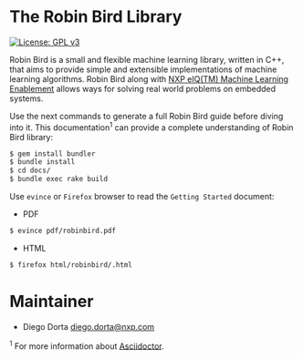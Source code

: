# The Robin Bird Library

[![License: GPL v3](https://img.shields.io/badge/License-GPLv3-blue.svg)](https://www.gnu.org/licenses/gpl-3.0)

Robin Bird is a small and flexible machine learning library, written in C++, that
aims to provide simple and extensible implementations of machine learning algorithms.
Robin Bird along with
[NXP eIQ(TM) Machine Learning Enablement](https://www.nxp.com/docs/en/nxp/user-guides/UM11226.pdf)
allows ways for solving real world problems on embedded systems.

Use the next commands to generate a full Robin Bird guide before diving into
it. This documentation<sup>1</sup> can provide a complete understanding of
Robin Bird library:
```bash
$ gem install bundler
$ bundle install
$ cd docs/
$ bundle exec rake build
```

Use `evince` or `Firefox` browser to read the `Getting Started` document:

* PDF
```bash
$ evince pdf/robinbird.pdf
```
* HTML
```bash
$ firefox html/robinbird/.html
```

# Maintainer

* Diego Dorta <diego.dorta@nxp.com>

<sup>1</sup> For more information about [Asciidoctor](https://asciidoctor.org/).
